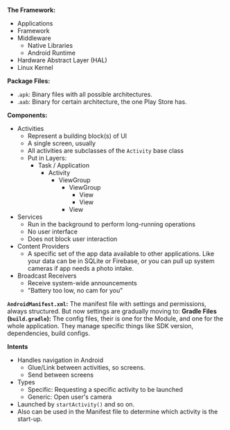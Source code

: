 **The Framework:**
- Applications
- Framework
- Middleware
	- Native Libraries
	- Android Runtime
- Hardware Abstract Layer (HAL)
- Linux Kernel

**Package Files:**
- .`apk`: Binary files with all possible architectures.
- .`aab`: Binary for certain architecture, the one Play Store has.

**Components:**
- Activities
	- Represent a building block(s) of UI
	- A single screen, usually
	- All activities are subclasses of the `Activity` base class
	- Put in Layers:
		- Task / Application
			- Activity
				- ViewGroup
					- ViewGroup
						- View
						- View
					- View
- Services
	- Run in the background to perform long-running operations
	- No user interface
	- Does not block user interaction
- Content Providers
	- A specific set of the app data available to other applications. Like your data can be in SQLite or Firebase, or you can pull up system cameras if app needs a photo intake.
- Broadcast Receivers
	- Receive system-wide announcements
	- "Battery too low, no cam for you"

**`AndroidManifest.xml`:** The manifest file with settings and permissions, always structured.
But now settings are gradually moving to:
**Gradle Files (`build.gradle`):** The config files, their is one for the Module, and one for the whole application. They manage specific things like SDK version, dependencies, build configs.

**Intents**
- Handles navigation in Android
	- Glue/Link between activities, so screens.
	- Send between screens
- Types
	- Specific: Requesting a specific activity to be launched
	- Generic: Open user's camera
- Launched by `startActivity()` and so on.
- Also can be used in the Manifest file to determine which activity is the start-up.